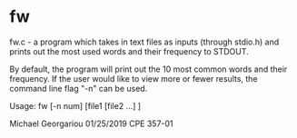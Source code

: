 # fw

fw.c - a program which takes in text files as
inputs (through stdio.h) and prints out the
most used words and their frequency to STDOUT.

By default, the program will print out the 10
most common words and their frequency. If the
user would like to view more or fewer results,
the command line flag "-n" can be used.

Usage: fw [-n num] [file1 [file2 ...] ]

Michael Georgariou
01/25/2019
CPE 357-01
